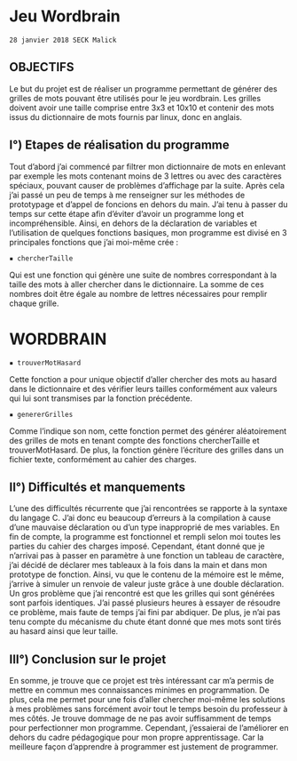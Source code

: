 # Jeu Wordbrain

```
28 janvier 2018 SECK Malick
```
## OBJECTIFS

Le but du projet est de réaliser un programme permettant de générer des grilles de
mots pouvant être utilisés pour le jeu wordbrain.
Les grilles doivent avoir une taille comprise entre 3x3 et 10x10 et contenir des mots
issus du dictionnaire de mots fournis par linux, donc en anglais.

## I°) Etapes de réalisation du programme

Tout d’abord j’ai commencé par filtrer mon dictionnaire de mots en enlevant par
exemple les mots contenant moins de 3 lettres ou avec des caractères spéciaux,
pouvant causer de problèmes d’affichage par la suite.
Après cela j’ai passé un peu de temps à me renseigner sur les méthodes de
prototypage et d’appel de foncions en dehors du main. J’ai tenu à passer du
temps sur cette étape afin d’éviter d’avoir un programme long et
incompréhensible.
Ainsi, en dehors de la déclaration de variables et l’utilisation de quelques fonctions
basiques, mon programme est divisé en 3 principales fonctions que j’ai moi-même
crée :

```
▪ chercherTaille
```
Qui est une fonction qui génère une suite de nombres correspondant à la taille des
mots à aller chercher dans le dictionnaire. La somme de ces nombres doit être
égale au nombre de lettres nécessaires pour remplir chaque grille.

# WORDBRAIN


```
▪ trouverMotHasard
```
Cette fonction a pour unique objectif d’aller chercher des mots au hasard dans le
dictionnaire et des vérifier leurs tailles conformément aux valeurs qui lui sont
transmises par la fonction précédente.

```
▪ genererGrilles
```
Comme l’indique son nom, cette fonction permet des générer aléatoirement des
grilles de mots en tenant compte des fonctions chercherTaille et trouverMotHasard.
De plus, la fonction génère l’écriture des grilles dans un fichier texte, conformément
au cahier des charges.

## II°) Difficultés et manquements

L’une des difficultés récurrente que j’ai rencontrées se rapporte à la syntaxe du
langage C. J’ai donc eu beaucoup d’erreurs à la compilation à cause d’une
mauvaise déclaration ou d’un type inapproprié de mes variables.
En fin de compte, la programme est fonctionnel et rempli selon moi toutes les
parties du cahier des charges imposé. Cependant, étant donné que je n’arrivai pas
à passer en paramètre à une fonction un tableau de caractère, j’ai décidé de
déclarer mes tableaux à la fois dans la main et dans mon prototype de fonction.
Ainsi, vu que le contenu de la mémoire est le même, j’arrive à simuler un renvoie de
valeur juste grâce à une double déclaration.
Un gros problème que j’ai rencontré est que les grilles qui sont générées sont parfois
identiques. J’ai passé plusieurs heures à essayer de résoudre ce problème, mais
faute de temps j’ai fini par abdiquer.
De plus, je n’ai pas tenu compte du mécanisme du chute étant donné que mes
mots sont tirés au hasard ainsi que leur taille.


## III°) Conclusion sur le projet

En somme, je trouve que ce projet est très intéressant car m’a permis de mettre en
commun mes connaissances minimes en programmation. De plus, cela me permet
pour une fois d’aller chercher moi-même les solutions à mes problèmes sans
forcément avoir tout le temps besoin du professeur à mes côtés.
Je trouve dommage de ne pas avoir suffisamment de temps pour perfectionner
mon programme. Cependant, j’essaierai de l’améliorer en dehors du cadre
pédagogique pour mon propre apprentissage. Car la meilleure façon d’apprendre
à programmer est justement de programmer.


